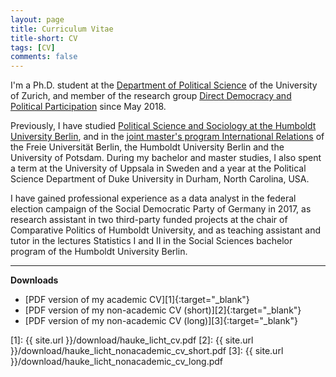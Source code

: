 ```yaml
---
layout: page
title: Curriculum Vitae
title-short: CV
tags: [CV]
comments: false
---
```



I'm a Ph.D. student at the [Department of Political Science](https://www.ipz.uzh.ch/en.html) of the University of Zurich, and member of the research group [Direct Democracy and Political Participation](http://www.ipz.uzh.ch/en/forschung/lehrstuehle/direct-democracy-political-participation.html) since May 2018.

Previously, I have studied [Political Science and Sociology at the Humboldt University Berlin](https://www.hu-berlin.de/en/studies/counselling/course-catalogue/programme-descriptions/sowi), 
and in the [joint master's program International Relations](http://www.masterib.de/en/index.html) of the Freie Universität Berlin, the Humboldt University Berlin and the University of Potsdam.
During my bachelor and master studies, I also spent a term at the University of Uppsala in Sweden and a year at the Political Science Department of Duke University in Durham, North Carolina, USA.

I have gained professional experience as a data analyst in the federal election campaign of the Social Democratic Party of Germany in 2017, as research assistant in two third-party funded projects at the chair of Comparative Politics of Humboldt University, and as teaching assistant and tutor in the lectures Statistics I and II in the Social Sciences bachelor program of the Humboldt University Berlin.

------
**Downloads**

- [PDF version of my academic CV][1]{:target="_blank"}<br>
- [PDF version of my non-academic CV (short)][2]{:target="_blank"}
- [PDF version of my non-academic CV (long)][3]{:target="_blank"}<br>

<!-- <p> <i class=""></i> PDF version of [my non-academic CV (long)][1]</p>{: .notice} -->

[1]: {{ site.url }}/download/hauke_licht_cv.pdf
[2]: {{ site.url }}/download/hauke_licht_nonacademic_cv_short.pdf
[3]: {{ site.url }}/download/hauke_licht_nonacademic_cv_long.pdf